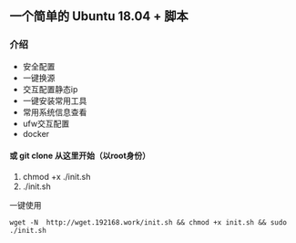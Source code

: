 ## 一个简单的 Ubuntu 18.04 + 脚本

### 介绍

* 安全配置
* 一键换源
* 交互配置静态ip
* 一键安装常用工具
* 常用系统信息查看
* ufw交互配置
* docker

#### 或 git clone 从这里开始（以root身份）

1. chmod +x ./init.sh
2. ./init.sh

一键使用

`wget -N  http://wget.192168.work/init.sh && chmod +x init.sh && sudo ./init.sh`
